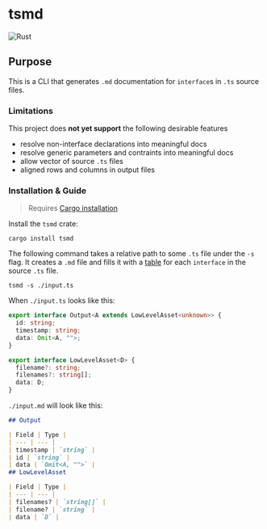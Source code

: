# tsmd

![Rust](https://github.com/nonnontrivial/tsmd/workflows/Rust/badge.svg)

## Purpose

This is a CLI that generates `.md` documentation for `interface`s in `.ts` source files.

### Limitations

This project does **not yet support** the following desirable features

- resolve non-interface declarations into meaningful docs
- resolve generic parameters and contraints into meaningful docs
- allow vector of source `.ts` files
- aligned rows and columns in output files

### Installation & Guide

> Requires [Cargo installation](https://www.rust-lang.org/tools/install)

Install the `tsmd` crate:

```shell
cargo install tsmd
```

The following command takes a relative path to some `.ts` file under the `-s` flag. It creates a `.md` file and fills it with a [table](https://www.markdownguide.org/extended-syntax#tables) for each `interface` in the source `.ts` file.

```shell
tsmd -s ./input.ts
```

When `./input.ts` looks like this:

```typescript
export interface Output<A extends LowLevelAsset<unknown>> {
  id: string;
  timestamp: string;
  data: Omit<A, "">;
}

export interface LowLevelAsset<D> {
  filename?: string;
  filenames?: string[];
  data: D;
}

```

`./input.md` will look like this: 

```md
## Output

| Field | Type |
| --- | --- |
| timestamp | `string` |
| id | `string` |
| data | `Omit<A, "">` |
## LowLevelAsset

| Field | Type |
| --- | --- |
| filenames? | `string[]` |
| filename? | `string` |
| data | `D` |
```
